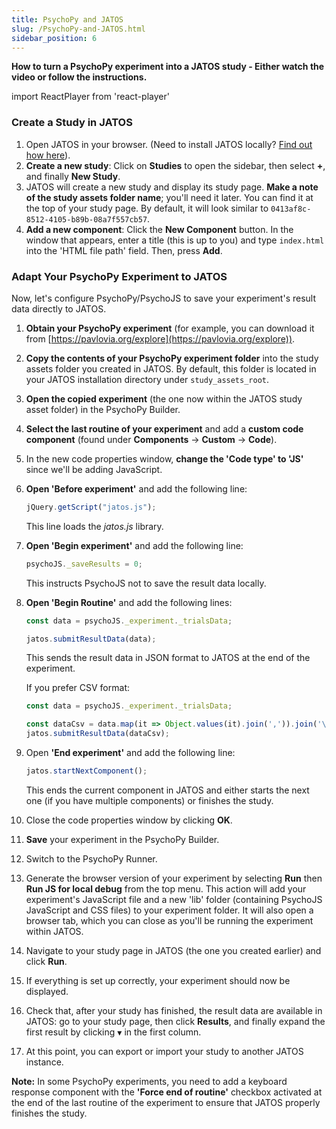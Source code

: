 ```yaml
---
title: PsychoPy and JATOS
slug: /PsychoPy-and-JATOS.html
sidebar_position: 6
---
```


**How to turn a PsychoPy experiment into a JATOS study - Either watch the video or follow the instructions.**

import ReactPlayer from 'react-player'

<ReactPlayer controls width='100%' height='100%' url='psychopy_to_jatos.webm' />

### Create a Study in JATOS

1.  Open JATOS in your browser. (Need to install JATOS locally? [Find out how here](https://www.jatos.org/Installation.html)).
2.  **Create a new study**: Click on **Studies** to open the sidebar, then select **+**, and finally **New Study**.
3.  JATOS will create a new study and display its study page. **Make a note of the study assets folder name**; you'll need it later. You can find it at the top of your study page. By default, it will look similar to `0413af8c-8512-4105-b89b-08a7f557cb57`.
4.  **Add a new component**: Click the **New Component** button. In the window that appears, enter a title (this is up to you) and type `index.html` into the 'HTML file path' field. Then, press **Add**.


### Adapt Your PsychoPy Experiment to JATOS

Now, let's configure PsychoPy/PsychoJS to save your experiment's result data directly to JATOS.

1.  **Obtain your PsychoPy experiment** (for example, you can download it from [https://pavlovia.org/explore](https://pavlovia.org/explore)).
2.  **Copy the contents of your PsychoPy experiment folder** into the study assets folder you created in JATOS. By default, this folder is located in your JATOS installation directory under `study_assets_root`.
3.  **Open the copied experiment** (the one now within the JATOS study asset folder) in the PsychoPy Builder.
4.  **Select the last routine of your experiment** and add a **custom code component** (found under **Components** -> **Custom** -> **Code**).
5.  In the new code properties window, **change the 'Code type' to 'JS'** since we'll be adding JavaScript.
6.  **Open 'Before experiment'** and add the following line:

    ```javascript
    jQuery.getScript("jatos.js");
    ```

    This line loads the _jatos.js_ library.

7.  **Open 'Begin experiment'** and add the following line:

    ```javascript
    psychoJS._saveResults = 0;
    ```

    This instructs PsychoJS not to save the result data locally.

8.  **Open 'Begin Routine'** and add the following lines:

    ```javascript
    const data = psychoJS._experiment._trialsData;
    
    jatos.submitResultData(data);
    ```

    This sends the result data in JSON format to JATOS at the end of the experiment.
    
    If you prefer CSV format:

    ```javascript
    const data = psychoJS._experiment._trialsData;

    const dataCsv = data.map(it => Object.values(it).join(',')).join('\n')
    jatos.submitResultData(dataCsv);
    ```

9.  Open **'End experiment'** and add the following line:

    ```javascript
    jatos.startNextComponent();
    ```

    This ends the current component in JATOS and either starts the next one (if you have multiple components) or finishes the study.

10. Close the code properties window by clicking **OK**.
11. **Save** your experiment in the PsychoPy Builder.
12. Switch to the PsychoPy Runner.
13. Generate the browser version of your experiment by selecting **Run** then **Run JS for local debug** from the top menu. This action will add your experiment's JavaScript file and a new 'lib' folder (containing PsychoJS JavaScript and CSS files) to your experiment folder. It will also open a browser tab, which you can close as you'll be running the experiment within JATOS.
14. Navigate to your study page in JATOS (the one you created earlier) and click **Run**.
15. If everything is set up correctly, your experiment should now be displayed.
16. Check that, after your study has finished, the result data are available in JATOS: go to your study page, then click **Results**, and finally expand the first result by clicking `▼` in the first column.
17. At this point, you can export or import your study to another JATOS instance.

**Note:** In some PsychoPy experiments, you need to add a keyboard response component with the **'Force end of routine'** checkbox activated at the end of the last routine of the experiment to ensure that JATOS properly finishes the study.